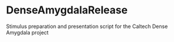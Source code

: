 # DenseAmygdalaRelease
Stimulus preparation and presentation script for the Caltech Dense Amygdala project

